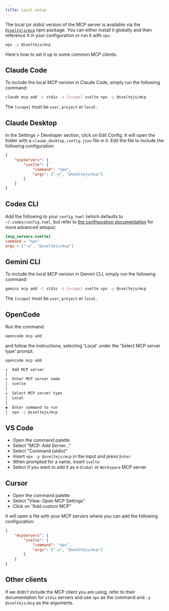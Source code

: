 ```yaml
---
title: Local setup
---
```


The local (or stdio) version of the MCP server is available via the [`@sveltejs/mcp`](https://www.npmjs.com/package/@sveltejs/mcp) npm package. You can either install it globally and then reference it in your configuration or run it with `npx`:

```bash
npx -y @sveltejs/mcp
```

Here's how to set it up in some common MCP clients:

## Claude Code

To include the local MCP version in Claude Code, simply run the following command:

```bash
claude mcp add -t stdio -s [scope] svelte npx -y @sveltejs/mcp
```

The `[scope]` must be `user`, `project` or `local`.

## Claude Desktop

In the Settings > Developer section, click on Edit Config. It will open the folder with a `claude_desktop_config.json` file in it. Edit the file to include the following configuration:

```json
{
	"mcpServers": {
		"svelte": {
			"command": "npx",
			"args": ["-y", "@sveltejs/mcp"]
		}
	}
}
```

## Codex CLI

Add the following to your `config.toml` (which defaults to `~/.codex/config.toml`, but refer to [the configuration documentation](https://github.com/openai/codex/blob/main/docs/config.md) for more advanced setups):

```toml
[mcp_servers.svelte]
command = "npx"
args = ["-y", "@sveltejs/mcp"]
```

## Gemini CLI

To include the local MCP version in Gemini CLI, simply run the following command:

```bash
gemini mcp add -t stdio -s [scope] svelte npx -y @sveltejs/mcp
```

The `[scope]` must be `user`, `project` or `local`.

## OpenCode

Run the command:

```bash
opencode mcp add
```

and follow the instructions, selecting 'Local' under the 'Select MCP server type' prompt:

```bash
opencode mcp add

┌  Add MCP server
│
◇  Enter MCP server name
│  svelte
│
◇  Select MCP server type
│  Local
│
◆  Enter command to run
│  npx -y @sveltejs/mcp
```

## VS Code

- Open the command palette
- Select "MCP: Add Server..."
- Select "Command (stdio)"
- Insert `npx -y @sveltejs/mcp` in the input and press `Enter`
- When prompted for a name, insert `svelte`
- Select if you want to add it as a `Global` or `Workspace` MCP server

## Cursor

- Open the command palette
- Select "View: Open MCP Settings"
- Click on "Add custom MCP"

It will open a file with your MCP servers where you can add the following configuration:

```json
{
	"mcpServers": {
		"svelte": {
			"command": "npx",
			"args": ["-y", "@sveltejs/mcp"]
		}
	}
}
```

## Other clients

If we didn't include the MCP client you are using, refer to their documentation for `stdio` servers and use `npx` as the command and `-y @sveltejs/mcp` as the arguments.
